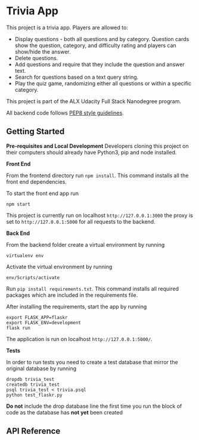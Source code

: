 # Trivia App
This project is a trivia app. Players are allowed to:
* Display questions - both all questions and by category. Question cards show the question, category, and difficulty rating and players can show/hide the answer.
* Delete questions.
* Add questions and require that they include the question and answer text.
* Search for questions based on a text query string.
* Play the quiz game, randomizing either all questions or within a specific category.

This project is part of the ALX Udacity Full Stack Nanodegree program.

All backend code follows [PEP8 style guidelines](https://peps.python.org/pep-0008/).

## Getting Started

**Pre-requisites and Local Development**
Developers cloning this project on their computers should already have Python3, pip and node installed.

**Front End**

From the frontend directory run `npm install`. This command installs all the front end dependencies.

To start the front end app run

  `npm start`

This project is currently run on localhost `http://127.0.0.1:3000` the proxy is set to `http://127.0.0.1:5000` for all requests to the backend.

**Back End**

From the backend folder create a virtual environment by running

  `virtualenv env`
  
Activate the virtual environment by running 

  `env/Scripts/activate`
  
Run `pip install requirements.txt`. This command installs all required packages which are included in the requirements file.

After installing the requirements, start the app by running

  ```
  export FLASK_APP=flaskr
  export FLASK_ENV=development
  flask run
  ```

The application is run on localhost `http://127.0.0.1:5000/`.

**Tests**

In order to run tests you need to create a test database that mirror the original database by running

  ```
  dropdb trivia_test
  createdb trivia_test
  psql trivia_test < trivia.psql
  python test_flaskr.py
  ```
  
  **Do not** include the drop database line the first time you run the block of code as the database has **not yet** been created
  
  ## API Reference
  
  

